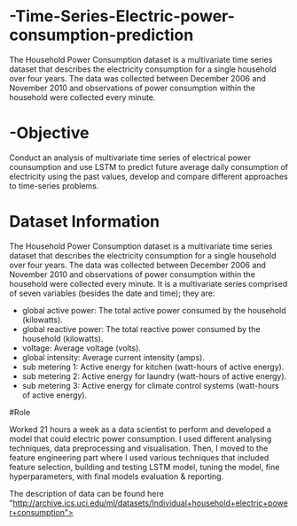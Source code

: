 # -Time-Series-Electric-power-consumption-prediction
The Household Power Consumption dataset is a multivariate time series dataset that describes the electricity consumption for a single household over four years. The data was collected between December 2006 and November 2010 and observations of power consumption within the household were collected every minute. 
# -Objective 
Conduct an analysis of multivariate time series of electrical power counsumption and use LSTM to predict future average daily consumption of electricity using the past values, develop and compare different approaches to time-series problems.
# Dataset Information
    
The Household Power Consumption dataset is a multivariate time series dataset that describes the electricity consumption for a single household over four years. The data was collected between December 2006 and November 2010 and observations of power consumption within the household were collected every minute. It is a multivariate series comprised of seven variables (besides the date and time); they are:

- global active power: The total active power consumed by the household (kilowatts).
- global reactive power: The total reactive power consumed by the household (kilowatts).
- voltage: Average voltage (volts).
- global intensity: Average current intensity (amps).
- sub metering 1: Active energy for kitchen (watt-hours of active energy).
- sub metering 2: Active energy for laundry (watt-hours of active energy).
- sub metering 3: Active energy for climate control systems (watt-hours of active energy).

#Role 

Worked 21 hours a week as a data scientist to perform and developed a model that could electric power consumption. I used different analysing techniques, data preprocessing and visualisation. Then, I moved to the feature engineering part where I used various techniques that included feature selection, building and testing LSTM model, tuning the model, fine  hyperparameters, with final models evaluation & reporting.


The description of data can be found here "http://archive.ics.uci.edu/ml/datasets/Individual+household+electric+power+consumption">
